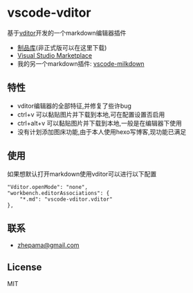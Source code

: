 # vscode-vditor

基于[vditor](https://github.com/Vanessa219/vditor)开发的一个markdown编辑器插件

- [制品库](https://godgodgame.coding.net/public-artifacts/tools/vscode-vditor/packages)(非正式版可以在这里下载)
- [Visual Studio Marketplace](https://marketplace.visualstudio.com/items?itemName=zhepama.vscode-vditor)
- 我的另一个markdown插件: [vscode-milkdown](https://marketplace.visualstudio.com/items?itemName=zhepama.vscode-milkdown)

## 特性

* vditor编辑器的全部特征,并修复了些许bug
* ctrl+v 可以黏贴图片并下载到本地,可在配置设置否启用
* ctrl+alt+v 可以黏贴图片并下载到本地,一般是在编辑器下使用
* 没有计划添加图床功能,由于本人使用hexo写博客,现功能已满足

## 使用

如果想默认打开markdown使用vditor可以进行以下配置

```
"Vditor.openMode": "none",
"workbench.editorAssociations": {
    "*.md": "vscode-vditor.vditor"
},
```

## 联系

- zhepama@gmail.com

## License

MIT
